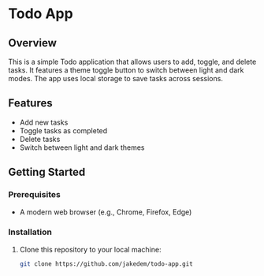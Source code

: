 # Todo App

## Overview

This is a simple Todo application that allows users to add, toggle, and delete tasks. It features a theme toggle button to switch between light and dark modes. The app uses local storage to save tasks across sessions.

## Features

- Add new tasks
- Toggle tasks as completed
- Delete tasks
- Switch between light and dark themes

## Getting Started

### Prerequisites

- A modern web browser (e.g., Chrome, Firefox, Edge)

### Installation

1. Clone this repository to your local machine:
   ```bash
   git clone https://github.com/jakedem/todo-app.git
